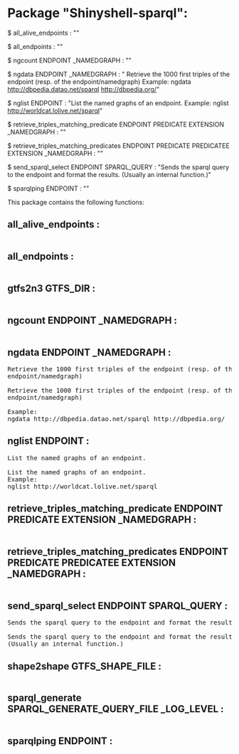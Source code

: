 # Package "Shinyshell-sparql":


$ all_alive_endpoints  : ""

$ all_endpoints  : ""

$ ngcount ENDPOINT _NAMEDGRAPH : ""

$ ngdata ENDPOINT _NAMEDGRAPH : " Retrieve the 1000 first triples of the endpoint (resp. of the endpoint/namedgraph) Example: ngdata http://dbpedia.datao.net/sparql http://dbpedia.org/"

$ nglist ENDPOINT : "List the named graphs of an endpoint. Example: nglist http://worldcat.lolive.net/sparql"

$ retrieve_triples_matching_predicate ENDPOINT PREDICATE EXTENSION _NAMEDGRAPH : ""

$ retrieve_triples_matching_predicates ENDPOINT PREDICATE PREDICATEE EXTENSION _NAMEDGRAPH : ""

$ send_sparql_select ENDPOINT SPARQL_QUERY : "Sends the sparql query to the endpoint and format the results. (Usually an internal function.)"

$ sparqlping ENDPOINT  : ""


This package contains the following functions:


## all_alive_endpoints  :

<pre>
</pre>


## all_endpoints  :

<pre>
</pre>


## gtfs2n3 GTFS_DIR :

<pre>
</pre>


## ngcount ENDPOINT _NAMEDGRAPH :

<pre>
</pre>


## ngdata ENDPOINT _NAMEDGRAPH :

<pre>
Retrieve the 1000 first triples of the endpoint (resp. of the
endpoint/namedgraph)

Retrieve the 1000 first triples of the endpoint (resp. of the
endpoint/namedgraph)

Example:
ngdata http://dbpedia.datao.net/sparql http://dbpedia.org/
</pre>


## nglist ENDPOINT :

<pre>
List the named graphs of an endpoint.

List the named graphs of an endpoint.
Example:
nglist http://worldcat.lolive.net/sparql
</pre>


## retrieve_triples_matching_predicate ENDPOINT PREDICATE EXTENSION _NAMEDGRAPH :

<pre>
</pre>


## retrieve_triples_matching_predicates ENDPOINT PREDICATE PREDICATEE EXTENSION _NAMEDGRAPH :

<pre>
</pre>


## send_sparql_select ENDPOINT SPARQL_QUERY :

<pre>
Sends the sparql query to the endpoint and format the results.

Sends the sparql query to the endpoint and format the results.
(Usually an internal function.)
</pre>


## shape2shape GTFS_SHAPE_FILE :

<pre>
</pre>


## sparql_generate SPARQL_GENERATE_QUERY_FILE _LOG_LEVEL :

<pre>
</pre>


## sparqlping ENDPOINT  :

<pre>
</pre>


